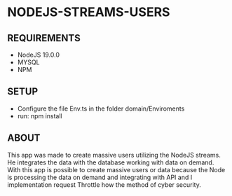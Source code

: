 # NODEJS-STREAMS-USERS


## REQUIREMENTS
 * NodeJS 19.0.0
 * MYSQL
 * NPM
 
 ## SETUP
  * Configure the file Env.ts in the folder domain/Enviroments
  * run: npm install
  
 ## ABOUT
  This app was made to create massive users utilizing the NodeJS streams.
  He integrates the data with the database working with data on demand.
  With this app is possible to create massive users or data because the Node is processing the data on demand and integrating with API and I implementation request   Throttle how the method of cyber security.
  
